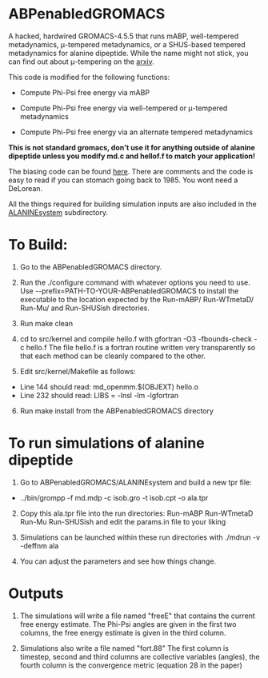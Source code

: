 # ABPenabledGROMACS
A hacked, hardwired GROMACS-4.5.5 that runs mABP, well-tempered metadynamics, μ-tempered metadynamics, or a SHUS-based tempered metadynamics for alanine dipeptide. While the name might not stick, you can find out about μ-tempering on the [arxiv].

This code is modified for the following functions:

- Compute Phi-Psi free energy via mABP

- Compute Phi-Psi free energy via well-tempered or μ-tempered metadynamics

- Compute Phi-Psi free energy via an alternate tempered metadynamics

**This is not standard gromacs, don't use it for anything outside of alanine dipeptide unless you modify md.c and hellof.f to match your application!**

The biasing code can be found [here]. There are comments and the code is easy to read if you can stomach going back to 1985. You wont need a DeLorean.

All the things required for building simulation inputs are also included in the [ALANINEsystem] subdirectory.

# To Build:
1. Go to the ABPenabledGROMACS directory.

2. Run the ./configure command with whatever options you need to use. Use --prefix=PATH-TO-YOUR-ABPenabledGROMACS to install the executable to the location expected by the Run-mABP/ Run-WTmetaD/ Run-Mu/ and Run-SHUSish directories.

3. Run make clean

4. cd to src/kernel and compile hello.f with gfortran -O3 -fbounds-check -c hello.f The file hello.f is a fortran routine written very transparently so that each method can be cleanly compared to the other.

5. Edit src/kernel/Makefile as follows:
 - Line 144 should read: md_openmm.$(OBJEXT) hello.o
 - Line 232 should read: LIBS = -lnsl -lm -lgfortran

6. Run make install from the ABPenabledGROMACS directory

# To run simulations of alanine dipeptide
1. Go to ABPenabledGROMACS/ALANINEsystem and build a new tpr file:
 - ../bin/grompp -f md.mdp -c isob.gro -t isob.cpt -o ala.tpr

2. Copy this ala.tpr file into the run directories: Run-mABP Run-WTmetaD Run-Mu Run-SHUSish and edit the params.in file to your liking

3. Simulations can be launched within these run directories with ./mdrun -v -deffnm ala 

4. You can adjust the parameters and see how things change. 

# Outputs

1. The simulations will write a file named "freeE" that contains the current free energy estimate. The Phi-Psi angles are given in the first two columns, the free energy estimate is given in the third column.

2. Simulations also write a file named "fort.88" The first column is timestep, second and third columns are collective variables (angles), the fourth column is the convergence metric (equation 28 in the paper)

[here]: https://github.com/BradleyDickson/ABPenabledGROMACS/blob/master/ABPenabledGROMACS/src/kernel/hello.f
[ALANINEsystem]: https://github.com/BradleyDickson/ABPenabledGROMACS/tree/master/ABPenabledGROMACS/ALANINEsystem
[arxiv]: http://arxiv.org/abs/1511.00558
